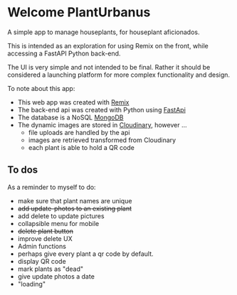 # Welcome PlantUrbanus

A simple app to manage houseplants, for houseplant aficionados.

This is intended as an exploration for using Remix on the front, while accessing a FastAPI Python back-end.

The UI is very simple and not intended to be final. Rather it should be considered a launching platform for more complex functionality and design.

To note about this app:

- This web app was created with [Remix](https://remix.run/docs)
- The back-end api was created with Python using [FastApi](https://fastapi.tiangolo.com/)
- The database is a NoSQL [MongoDB](https://www.mongodb.com/)
- The dynamic images are stored in [Cloudinary](https://cloudinary.com/), however ...
  - file uploads are handled by the api
  - images are retrieved transformed from Cloudinary
  - each plant is able to hold a QR code

## To dos

As a reminder to myself to do:

- make sure that plant names are unique
- ~~add update-photos to an existing plant~~
- add delete to update pictures
- collapsible menu for mobile
- ~~delete plant button~~
- improve delete UX
- Admin functions
- perhaps give every plant a qr code by default.
- display QR code
- mark plants as "dead"
- give update photos a date
- "loading"

<!-- ## Development -->

<!-- From your terminal:

```sh
npm run dev
```

This starts your app in development mode, rebuilding assets on file changes.

## Deployment

First, build your app for production:

```sh
npm run build
```

Then run the app in production mode:

```sh
npm start
```

Now you'll need to pick a host to deploy it to.

### DIY

If you're familiar with deploying node applications, the built-in Remix app server is production-ready.

Make sure to deploy the output of `remix build`

- `build/`
- `public/build/` -->
